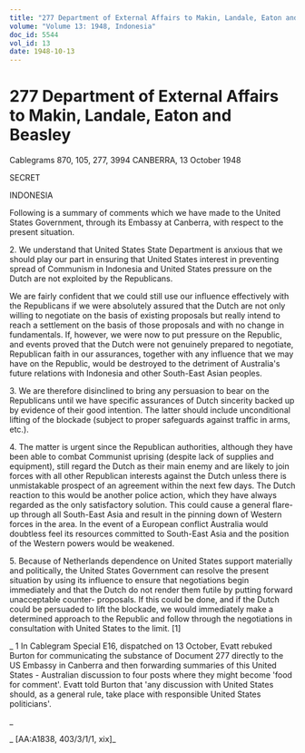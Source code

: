 ```yaml
---
title: "277 Department of External Affairs to Makin, Landale, Eaton and Beasley"
volume: "Volume 13: 1948, Indonesia"
doc_id: 5544
vol_id: 13
date: 1948-10-13
---
```


# 277 Department of External Affairs to Makin, Landale, Eaton and Beasley

Cablegrams 870, 105, 277, 3994 CANBERRA, 13 October 1948

SECRET

INDONESIA

Following is a summary of comments which we have made to the United States Government, through its Embassy at Canberra, with respect to the present situation.

2\. We understand that United States State Department is anxious that we should play our part in ensuring that United States interest in preventing spread of Communism in Indonesia and United States pressure on the Dutch are not exploited by the Republicans.

We are fairly confident that we could still use our influence effectively with the Republicans if we were absolutely assured that the Dutch are not only willing to negotiate on the basis of existing proposals but really intend to reach a settlement on the basis of those proposals and with no change in fundamentals. If, however, we were now to put pressure on the Republic, and events proved that the Dutch were not genuinely prepared to negotiate, Republican faith in our assurances, together with any influence that we may have on the Republic, would be destroyed to the detriment of Australia's future relations with Indonesia and other South-East Asian peoples.

3\. We are therefore disinclined to bring any persuasion to bear on the Republicans until we have specific assurances of Dutch sincerity backed up by evidence of their good intention. The latter should include unconditional lifting of the blockade (subject to proper safeguards against traffic in arms, etc.).

4\. The matter is urgent since the Republican authorities, although they have been able to combat Communist uprising (despite lack of supplies and equipment), still regard the Dutch as their main enemy and are likely to join forces with all other Republican interests against the Dutch unless there is unmistakable prospect of an agreement within the next few days. The Dutch reaction to this would be another police action, which they have always regarded as the only satisfactory solution. This could cause a general flare-up through all South-East Asia and result in the pinning down of Western forces in the area. In the event of a European conflict Australia would doubtless feel its resources committed to South-East Asia and the position of the Western powers would be weakened.

5\. Because of Netherlands dependence on United States support materially and politically, the United States Government can resolve the present situation by using its influence to ensure that negotiations begin immediately and that the Dutch do not render them futile by putting forward unacceptable counter- proposals. If this could be done, and if the Dutch could be persuaded to lift the blockade, we would immediately make a determined approach to the Republic and follow through the negotiations in consultation with United States to the limit. [1]

_ 1 In Cablegram Special E16, dispatched on 13 October, Evatt rebuked Burton for communicating the substance of Document 277 directly to the US Embassy in Canberra and then forwarding summaries of this United States - Australian discussion to four posts where they might become 'food for comment'. Evatt told Burton that 'any discussion with United States should, as a general rule, take place with responsible United States politicians'.

_

_ [AA:A1838, 403/3/1/1, xix]_
